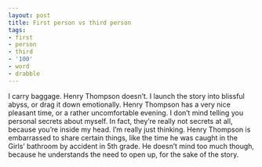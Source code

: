 ```yaml
---
layout: post
title: First person vs third person
tags:
- first
- person
- third
- '100'
- word
- drabble
---
```

I carry baggage.
Henry Thompson doesn’t.
I launch the story into blissful abyss, or drag it down emotionally.
Henry Thompson has a very nice pleasant time, or a rather uncomfortable evening.
I don’t mind telling you personal secrets about myself. In fact, they’re really not secrets at all, because you’re inside my head. I’m really just thinking.
Henry Thompson is embarrassed to share certain things, like the time he was caught in the Girls’ bathroom by accident in 5th grade. He doesn’t mind too much though, because he understands the need to open up, for the sake of the story.
